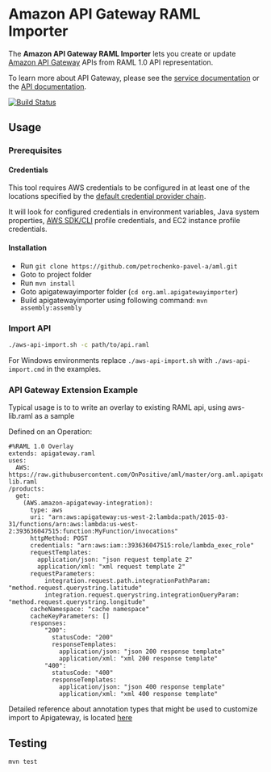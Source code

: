 # Amazon API Gateway RAML Importer

The **Amazon API Gateway RAML Importer** lets you create or update [Amazon API Gateway][service-page] APIs from  RAML 1.0 API representation.

To learn more about API Gateway, please see the [service documentation][service-docs] or the [API documentation][api-docs].

[service-page]: http://aws.amazon.com/api-gateway/
[service-docs]: http://docs.aws.amazon.com/apigateway/latest/developerguide/
[api-docs]: http://docs.aws.amazon.com/apigateway/api-reference

[![Build Status](https://api.travis-ci.org/awslabs/aws-apigateway-importer.svg?branch=master)](https://travis-ci.org/awslabs/aws-apigateway-importer)

## Usage

### Prerequisites

#### Credentials
This tool requires AWS credentials to be configured in at least one of the locations specified by the [default credential provider chain](http://docs.aws.amazon.com/AWSSdkDocsJava/latest/DeveloperGuide/credentials.html).

It will look for configured credentials in environment variables, Java system properties, [AWS SDK/CLI](http://aws.amazon.com/cli) profile credentials, and EC2 instance profile credentials.

#### Installation

 - Run `git clone https://github.com/petrochenko-pavel-a/aml.git`
 - Goto to project folder
 - Run `mvn install`
 - Goto apigatewayimporter folder (`cd org.aml.apigatewayimporter`)
 - Build apigatewayimporter using following command: `mvn assembly:assembly`

### Import API 

```sh
./aws-api-import.sh -c path/to/api.raml
```

For Windows environments replace `./aws-api-import.sh` with `./aws-api-import.cmd` in the examples.

### API Gateway Extension Example

Typical usage is to to write an overlay to existing RAML api, using aws-lib.raml as a sample

Defined on an Operation:

```raml
#%RAML 1.0 Overlay
extends: apigateway.raml
uses:
  AWS: https://raw.githubusercontent.com/OnPositive/aml/master/org.aml.apigatewayimporter/apigateway-lib.raml
/products:
  get:
    (AWS.amazon-apigateway-integration):
      type: aws
      uri: "arn:aws:apigateway:us-west-2:lambda:path/2015-03-31/functions/arn:aws:lambda:us-west-2:393636047515:function:MyFunction/invocations"
      httpMethod: POST
      credentials: "arn:aws:iam::393636047515:role/lambda_exec_role"
      requestTemplates:
        application/json: "json request template 2"
        application/xml: "xml request template 2"
      requestParameters:
          integration.request.path.integrationPathParam: "method.request.querystring.latitude"
          integration.request.querystring.integrationQueryParam: "method.request.querystring.longitude"
      cacheNamespace: "cache namespace"
      cacheKeyParameters: []
      responses:
          "200":
            statusCode: "200"
            responseTemplates:
              application/json: "json 200 response template"
              application/xml: "xml 200 response template"
          "400":
            statusCode: "400"
            responseTemplates:
              application/json: "json 400 response template"
              application/xml: "xml 400 response template"

```
Detailed reference about annotation types that might be used to customize import to Apigateway, is located [here](https://petrochenko-pavel-a.github.io/raml-explorer/#https://raw.githubusercontent.com/OnPositive/aml/master/org.aml.apigatewayimporter/apigateway-lib.raml)


## Testing

```sh
mvn test
```
